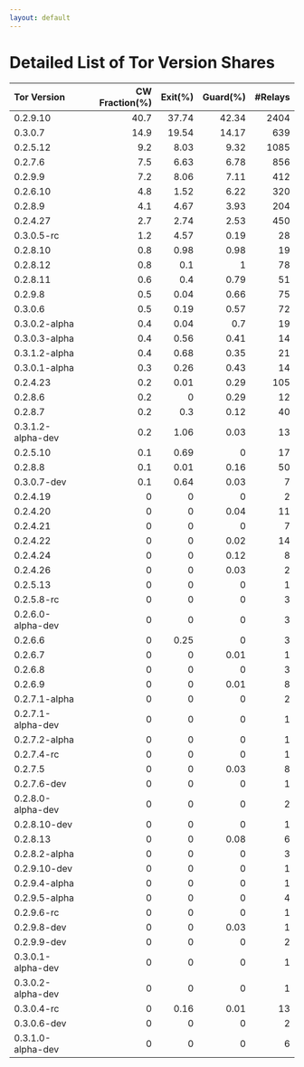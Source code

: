 ```yaml
---
layout: default
---
```



# Detailed List of Tor Version Shares

| Tor Version       |   CW Fraction(%) |   Exit(%) |   Guard(%) |   #Relays |
|:------------------|-----------------:|----------:|-----------:|----------:|
| 0.2.9.10          |             40.7 |     37.74 |      42.34 |      2404 |
| 0.3.0.7           |             14.9 |     19.54 |      14.17 |       639 |
| 0.2.5.12          |              9.2 |      8.03 |       9.32 |      1085 |
| 0.2.7.6           |              7.5 |      6.63 |       6.78 |       856 |
| 0.2.9.9           |              7.2 |      8.06 |       7.11 |       412 |
| 0.2.6.10          |              4.8 |      1.52 |       6.22 |       320 |
| 0.2.8.9           |              4.1 |      4.67 |       3.93 |       204 |
| 0.2.4.27          |              2.7 |      2.74 |       2.53 |       450 |
| 0.3.0.5-rc        |              1.2 |      4.57 |       0.19 |        28 |
| 0.2.8.10          |              0.8 |      0.98 |       0.98 |        19 |
| 0.2.8.12          |              0.8 |      0.1  |       1    |        78 |
| 0.2.8.11          |              0.6 |      0.4  |       0.79 |        51 |
| 0.2.9.8           |              0.5 |      0.04 |       0.66 |        75 |
| 0.3.0.6           |              0.5 |      0.19 |       0.57 |        72 |
| 0.3.0.2-alpha     |              0.4 |      0.04 |       0.7  |        19 |
| 0.3.0.3-alpha     |              0.4 |      0.56 |       0.41 |        14 |
| 0.3.1.2-alpha     |              0.4 |      0.68 |       0.35 |        21 |
| 0.3.0.1-alpha     |              0.3 |      0.26 |       0.43 |        14 |
| 0.2.4.23          |              0.2 |      0.01 |       0.29 |       105 |
| 0.2.8.6           |              0.2 |      0    |       0.29 |        12 |
| 0.2.8.7           |              0.2 |      0.3  |       0.12 |        40 |
| 0.3.1.2-alpha-dev |              0.2 |      1.06 |       0.03 |        13 |
| 0.2.5.10          |              0.1 |      0.69 |       0    |        17 |
| 0.2.8.8           |              0.1 |      0.01 |       0.16 |        50 |
| 0.3.0.7-dev       |              0.1 |      0.64 |       0.03 |         7 |
| 0.2.4.19          |              0   |      0    |       0    |         2 |
| 0.2.4.20          |              0   |      0    |       0.04 |        11 |
| 0.2.4.21          |              0   |      0    |       0    |         7 |
| 0.2.4.22          |              0   |      0    |       0.02 |        14 |
| 0.2.4.24          |              0   |      0    |       0.12 |         8 |
| 0.2.4.26          |              0   |      0    |       0.03 |         2 |
| 0.2.5.13          |              0   |      0    |       0    |         1 |
| 0.2.5.8-rc        |              0   |      0    |       0    |         3 |
| 0.2.6.0-alpha-dev |              0   |      0    |       0    |         3 |
| 0.2.6.6           |              0   |      0.25 |       0    |         3 |
| 0.2.6.7           |              0   |      0    |       0.01 |         1 |
| 0.2.6.8           |              0   |      0    |       0    |         3 |
| 0.2.6.9           |              0   |      0    |       0.01 |         8 |
| 0.2.7.1-alpha     |              0   |      0    |       0    |         2 |
| 0.2.7.1-alpha-dev |              0   |      0    |       0    |         1 |
| 0.2.7.2-alpha     |              0   |      0    |       0    |         1 |
| 0.2.7.4-rc        |              0   |      0    |       0    |         1 |
| 0.2.7.5           |              0   |      0    |       0.03 |         8 |
| 0.2.7.6-dev       |              0   |      0    |       0    |         1 |
| 0.2.8.0-alpha-dev |              0   |      0    |       0    |         2 |
| 0.2.8.10-dev      |              0   |      0    |       0    |         1 |
| 0.2.8.13          |              0   |      0    |       0.08 |         6 |
| 0.2.8.2-alpha     |              0   |      0    |       0    |         3 |
| 0.2.9.10-dev      |              0   |      0    |       0    |         1 |
| 0.2.9.4-alpha     |              0   |      0    |       0    |         1 |
| 0.2.9.5-alpha     |              0   |      0    |       0    |         4 |
| 0.2.9.6-rc        |              0   |      0    |       0    |         1 |
| 0.2.9.8-dev       |              0   |      0    |       0.03 |         1 |
| 0.2.9.9-dev       |              0   |      0    |       0    |         2 |
| 0.3.0.1-alpha-dev |              0   |      0    |       0    |         1 |
| 0.3.0.2-alpha-dev |              0   |      0    |       0    |         1 |
| 0.3.0.4-rc        |              0   |      0.16 |       0.01 |        13 |
| 0.3.0.6-dev       |              0   |      0    |       0    |         2 |
| 0.3.1.0-alpha-dev |              0   |      0    |       0    |         6 |